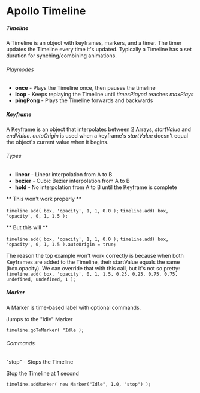 # Apollo Timeline

##### Timeline
A Timeline is an object with keyframes, markers, and a timer. The timer updates the Timeline every time it's updated. Typically a Timeline has a set duration for synching/combining animations.

###### Playmodes
* **once** - Plays the Timeline once, then pauses the timeline
* **loop** - Keeps replaying the Timeline until *timesPlayed* reaches *maxPlays*
* **pingPong** - Plays the Timeline forwards and backwards


##### Keyframe
A Keyframe is an object that interpolates between 2 Arrays, *startValue* and *endValue*.
*autoOrigin* is used when a keyframe's *startValue* doesn't equal the object's current value when it begins.

###### Types
* **linear** - Linear interpolation from A to B
* **bezier** - Cubic Bezier interpolation from A to B
* **hold** - No interpolation from A to B until the Keyframe is complete

** This won't work properly **

`timeline.add( box, 'opacity', 1, 1, 0.0 );`
`timeline.add( box, 'opacity', 0, 1, 1.5 );`

** But this will **

`timeline.add( box, 'opacity', 1, 1, 0.0 );`
`timeline.add( box, 'opacity', 0, 1, 1.5 ).autoOrigin = true;`

The reason the top example won't work correctly is because when both Keyframes are added to the Timeline, their startValue equals the same (box.opacity). We can override that with this call, but it's not so pretty:
`timeline.add( box, 'opacity', 0, 1, 1.5, 0.25, 0.25, 0.75, 0.75, undefined, undefined, 1 );`


##### Marker
A Marker is time-based label with optional commands.

Jumps to the "Idle" Marker

`timeline.goToMarker( "Idle );`

###### Commands
"stop" - Stops the Timeline

Stop the Timeline at 1 second

`timeline.addMarker( new Marker("Idle", 1.0, "stop") );`

